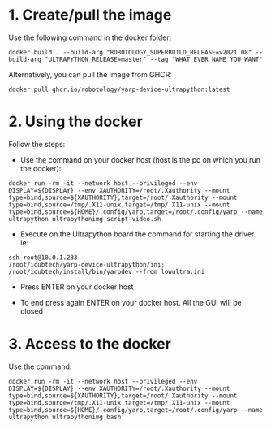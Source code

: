 # 1. Create/pull the image
Use the following command in the docker folder:
```console
docker build . --build-arg "ROBOTOLOGY_SUPERBUILD_RELEASE=v2021.08" --build-arg "ULTRAPYTHON_RELEASE=master" --tag "WHAT_EVER_NAME_YOU_WANT"
```

Alternatively, you can pull the image from GHCR:
```console
docker pull ghcr.io/robotology/yarp-device-ultrapython:latest
```

# 2. Using the docker
Follow the steps:

- Use the command on your docker host (host is the pc on which you run the docker):
```console
docker run -rm -it --network host --privileged --env DISPLAY=${DISPLAY} --env XAUTHORITY=/root/.Xauthority --mount type=bind,source=${XAUTHORITY},target=/root/.Xauthority --mount type=bind,source=/tmp/.X11-unix,target=/tmp/.X11-unix --mount type=bind,source=${HOME}/.config/yarp,target=/root/.config/yarp --name ultrapython ultrapythonimg script-video.sh
```

- Execute on the Ultrapython board the command for starting the driver.
ie:
```console
ssh root@10.0.1.233
/root/icubtech/yarp-device-ultrapython/ini;
/root/icubtech/install/bin/yarpdev --from lowultra.ini
```

- Press ENTER on your docker host

- To end press again ENTER on your docker host. All the GUI will be closed

# 3. Access to the docker
Use the command:
```console
docker run -rm -it --network host --privileged --env DISPLAY=${DISPLAY} --env XAUTHORITY=/root/.Xauthority --mount type=bind,source=${XAUTHORITY},target=/root/.Xauthority --mount type=bind,source=/tmp/.X11-unix,target=/tmp/.X11-unix --mount type=bind,source=${HOME}/.config/yarp,target=/root/.config/yarp --name ultrapython ultrapythonimg bash
```








